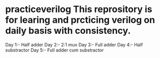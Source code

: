 # practiceverilog This reprository is for learing and prcticing verilog on daily basis with consistency.
Day 1:- Half adder
Day 2:- 2:1 mux
Day 3:- Full adder
Day 4:- Half substractor
Day 5:- Full adder cum substractor
